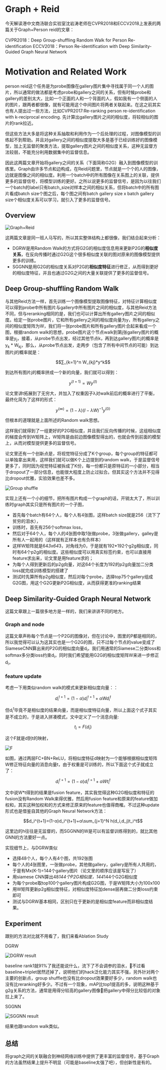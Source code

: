 # Graph + Reid

今天解读港中文商汤联合实验室沈岩涛老师在CVPR2018和ECCV2018上发表的两篇关于Graph+Person reid的文章：

CVPR2018：Deep Group-shuffling Random Walk for Person Re-identification
ECCV2018：Person Re-identification with Deep Similarity-Guided Graph Neural Network

# Motivation and Related Work
person reid这个任务是为probe图像在gallery图片集中寻找属于同一个人的图片，所以通常的做法都是考虑probe和gallery之间的关系，但有时候probe和gallery的差别太大，比如一个正面的人和一个背面的人，假如我有一个侧面的人的图片，跟两者都很像，就有可能用这个中间图片将两者关联起来。在这之前其实也有人提出过一些方法，比如CVPR2017:Re-ranking person re-identification with k-reciprocal encoding. 先计算出gallery图片之间的相似度，将较相似的图片的rank拉近。

但这些方法大多是将这种关系抽取和利用作为一个后处理的过程，对图像模型的训练起不到帮助。并且对gallery之间的相似度提取大多是基于已经训练好的图像模型，加上无监督的聚类方法，提取gallery图片之间的相似度关系，这种无监督方法较弱，不能充分利用数据集中的监督信息。

因此这两篇文章开始将gallery之间的关系（下面简称G2G）融入到图像模型的训练里。Graph由许多节点和边构成，在Reid问题里，节点就是一个个的人的图像，边就是图像之间的相似度。利用一个batch中的所有图像在关系图上的关联，提供更多的监督信号，将模型训练的更好。之所以说更多的监督信号，是因为以往我们一个batch的label只有batch_size对样本之间的相似关系，但将batch中的所有图片看成batch size个图之后，每个图之间有batch gallery size x batch gallery size个相似度关系可以学习，就引入了更多的监督信号。

## Overview
![Graph+Reid](https://upload-images.jianshu.io/upload_images/1828517-3eeab806b8db617e.png?imageMogr2/auto-orient/strip%7CimageView2/2/w/1240)


这两篇文章是同一班人马写的，所以其实整体结构上都很像，我们结合起来分析：
- DGRW是用Random Walk的方式将G2G的相似度信息用来更新P2G的**相似度关系**，在反向传播时通过G2G这个很多相似度关联的图对原来的图像模型提供更多的训练。
- SGGNN是用G2G的相似度关系对P2G的**相似度特征**进行修正，从而得到更好的相似度特征，并且也通过G2G之间的大量关联提供了更多的监督信号。
 
## Deep Group-shuffling Random Walk 
与其他Reid方法一样，首先训练一个图像模型提取图像特征，对特征计算相似度可以得到probe中所有图片与gallery中所有图片之间的相似度，与其他Reid方法不同，但与reranking相同的是，我们也可以计算出所有gallery图片之间的相似度。给定一张probe图片，它和所有gallery之间的相似度向量为y，所有gallery之间的相似度矩阵为W，我们将一张probe图片和所有gallery图片合起来看成一个图，根据random walk的思想，probe图片这个节点walk到第j张gallery图片的概率是y<sub>j</sub>，接着，从probe节点出发，经过其他节点k，再到达gallery图片j的概率是y<sub>k</sub> * W<sub>kj</sub>，那么，从probe节点出发，走两步（包含了所有中间节点的可能）到达图片j的概率就是：

$$∑_{k=1}^n W_{kj}*y^k$$

到达所有图片j的概率拼成一个新的向量，我们就可以得到：

$$y^{(t+1)} = Wy^{(t)}$$

论文里讲t拓展到了无穷大，并加入了权重因子λ对walk前后的概率进行了平衡，最终化简为了这样的形式：

$$y^(\infty)=(1-\lambda )(I-\lambda W)^{-1}y^{(0)}$$

但根本的道理就是上面所述的Random walk思想。

这样我们就得到了一组更好的P2G相似度，并且我们反向传播的时候，这组相似度的梯度会传到W矩阵上，W矩阵是由前边图像模型得出的，也就会传到前面的模型上，从而对模型提供更多的监督信号。

论文里还有一个创新点是，将视觉特征分成了K个group，每个group的特征都可以单独拿出来用，这样我们就可以做K个上边提到的random walk，于是监督信号更多了，同时因为视觉特征被拆成了K份，每一份都只是原特征的一小部分，相当于dropout了一部分信息，也能很大程度上防止过拟合。但其实这个方法并不见得比dropout优雅，实验效果也差不多。

![Group shuffle](https://upload-images.jianshu.io/upload_images/1828517-60e2f4a1af81c017.png?imageMogr2/auto-orient/strip%7CimageView2/2/w/1240)

实现上还有一个小的细节，把所有图片构成一个graph的话，开销太大了，所以训练时graph其实只是所有图片的一个子图，
- 首先每个batch有64个人，每个人有4张图，这样batch size就是256（流下了贫穷的泪水），
- 训练时，首先有256个softmax loss，
- 然后对于64个人，每个人的4张图中取1张做probe，3张做gallery，galley是所有人一起用的（这样就有正样本也有负样本）
- 这样W矩阵就是64*3x64*3，对角线为0，于是就有192*192个g2g相似度，同时有64个p2g的相似度。这些相似度可以用真实标签约束，也可以直接用feature求出来，论文里是用feature求的；
- 为每个人得到更新后的p2g向量，对这64个长度为192的p2g向量加二分类loss就完成训练模型的搭建了
- 测试时先算所有p2g相似度，然后对每个probe，选择top75个gallery组成G2G图，用这个G2G更新P2G相似度，从而获得更准的ranking结果

## Deep Similarity-Guided Graph Neural Network
这篇文章跟上一篇很多地方是一样的，我们来讲讲不同的地方。

### Graph and node
这篇文章声称每个节点是一个P2G的图像对，但在讨论中，图里的P都是相同的，所以我觉得可以认为这其实也是一个G2G的图，只不过每个节点的value变成了SiameseCNN算出来的P2G的相似度向量d<sub>i</sub>，我们用通常的Siamese二分类loss和softmax多分类loss约束d<sub>i</sub>，同时我们希望能用G2G的相似度矩阵W来进一步修正d<sub>i</sub>，

### feature update
考虑一下用类似random walk的模式来更新相似度向量：：


$$d_i^{t+1}=(1-α)d_i^{t+1}+αWd_i^t$$

但d<sub>i</sub><sup>t</sup>毕竟不是相似度的结果向量，而是相似度特征向量，所以上面这个式子其实是不成立的，于是进入拼凑模式，文中定义了一个消息向量:

$$t_i=F(d_i)$$

这个F就是d到t的映射，

![F](https://upload-images.jianshu.io/upload_images/1828517-50343f1495032758.png?imageMogr2/auto-orient/strip%7CimageView2/2/w/1240)

如图，通过两层FC+BN+ReLU，将相似度特征d映射为一个能够根据相似度矩阵W修正特征向量的消息向量t，由于权重是可训练的，所以下面这个式子就成立了：

$$d_i^{t+1}=(1-α)d_i^{t+1}+αWt_i^t$$

文中说W*t得到的结果是fusion feature，其实我觉得这种G2G相似度和特征的fusion没有Random Walk来得优雅，然后用fusion feature和原来的feature做加权和，其实这种加权和的方式来修正原来的feature也值得商榷。不过这种update形式也是借鉴自其他的Graph Neural Network方法：


$$d_i^{t+1}=(1-α)d_i^{t+1}+α\sum_{j=1}^N h(d_i,d_j)t_i^t$$

这里边的h往往是无监督的，而SGGNN的W是可以有监督训练得到的，就比其他GNN的方法要好一点。

实现细节上，与DGRW类似
- 选择48个人，每个人有4个图，共192张图
- 每个人的4张图里，一张做probe，其他做gallery，gallery是所有人共用的，于是有Mx(K-1)=144个gallery图片（论文里的顺序应该是写反了）
- 用siamese CNN算出48*144个P2G相似度，144*144个G2G相似度
- 为每个probe取top100个gallery图片构成G2G图，于是W矩阵大小为100x100
- 用W矩阵更新p2g相似度特征，对相似度特征加dense层再做二分类loss约束即可
- 测试与DGRW基本相同，区别只在于更新的是相似度feature而非相似度结果。

## Experiment
跟别的方法对比就不用看了，我们来看Ablation Study

DGRW

![DGRW result](https://upload-images.jianshu.io/upload_images/1828517-ed3760233b72cdbc.png?imageMogr2/auto-orient/strip%7CimageView2/2/w/1240)

baseline rank1就91%了我还能说什么，流下了不会调参的泪水，不过看baseline+triplet居然还掉了，说明他们的hack泛化能力其实不强，另外针对两个主要的创新点，group shuffle也没有比dropout效果要好多少，random walk也没有比reranking好多少。不过有一个现象，mAP比top1提高的多，说明这种基于g2g关系的方法，通常是用得分较高的gallery图像把gallery中得分比较低的对象拉上来了。

SGGNN

![SGGNN result](https://upload-images.jianshu.io/upload_images/1828517-bee386b73d9e9d3e.png?imageMogr2/auto-orient/strip%7CimageView2/2/w/1240)

结果也跟random walk类似。

## 总结
将graph之间的关联融合到神经网络训练中提供了更丰富的监督信号，基于Graph的方法虽然结果上提升不明显（可能是baseline太强了吧），但创新性是有的。
